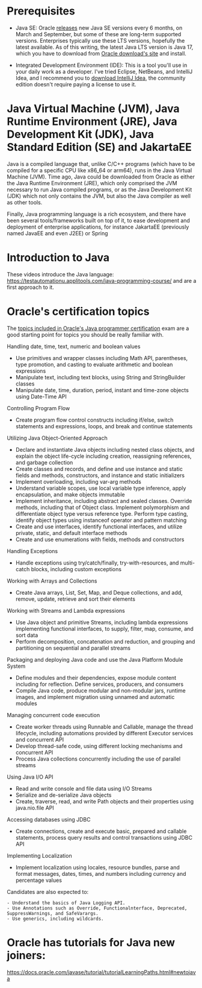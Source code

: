 # Prerequisites
- Java SE: 
Oracle [releases](https://www.oracle.com/java/technologies/java-se-support-roadmap.html) new Java SE versions every 6 months, on March and September, but some of these are long-term supported versions.
Enterprises typically use these LTS versions, hopefully the latest available. As of this writing, the latest Java LTS version is Java 17,
which you have to download from [Oracle download's site](https://www.oracle.com/java/technologies/downloads/) and install.

- Integrated Development Environment (IDE):
This is a tool you'll use in your daily work as a developer. I've tried Eclipse, NetBeans, and IntelliJ Idea,
and I recommend you to [download IntelliJ Idea](https://www.jetbrains.com/idea/download/#section=linux), the community edition doesn't require paying a license to use it.


# Java Virtual Machine (JVM), Java Runtime Environment (JRE), Java Development Kit (JDK), Java Standard Edition (SE) and JakartaEE
Java is a compiled language that, unlike C/C++ programs (which have to be compiled for a specific
CPU like x86_64 or arm64), runs in the Java Virtual Machine (JVM). Time ago, Java could be downloaded from Oracle as either the
Java Runtime Environment (JRE), which only comprised the JVM necessary to run Java compiled programs, or as the Java Development Kit (JDK) which
not only contains the JVM, but also the Java compiler as well as other tools.

Finally, Java programming language is a rich ecosystem, and there have been several tools/frameworks built on top of it, to ease development 
and deployment of enterprise applications, for instance JakartaEE (previously named JavaEE and even J2EE) or Spring


# Introduction to Java
These videos introduce the Java language: https://testautomationu.applitools.com/java-programming-course/ and are a first approach to it.


# Oracle's certification topics
The [topics included in Oracle's Java programmer certification](https://education.oracle.com/cat%C3%A1logo-de-productos-ouexam-pexam_1z0-829/pexam_1Z0-829) 
exam are a good starting point for topics you should be really familiar with.

Handling date, time, text, numeric and boolean values

   - Use primitives and wrapper classes including Math API, parentheses, type promotion, and casting to evaluate arithmetic and boolean expressions
   - Manipulate text, including text blocks, using String and StringBuilder classes
   - Manipulate date, time, duration, period, instant and time-zone objects using Date-Time API

Controlling Program Flow

   - Create program flow control constructs including if/else, switch statements and expressions, loops, and break and continue statements

Utilizing Java Object-Oriented Approach
   - Declare and instantiate Java objects including nested class objects, and explain the object life-cycle including creation, reassigning references, and garbage collection
   - Create classes and records, and define and use instance and static fields and methods, constructors, and instance and static initializers
   - Implement overloading, including var-arg methods
   - Understand variable scopes, use local variable type inference, apply encapsulation, and make objects immutable
   - Implement inheritance, including abstract and sealed classes. Override methods, including that of Object class. Implement polymorphism and differentiate object type versus reference type. Perform type casting, identify object types using instanceof operator and pattern matching
   - Create and use interfaces, identify functional interfaces, and utilize private, static, and default interface methods
   - Create and use enumerations with fields, methods and constructors

Handling Exceptions

   - Handle exceptions using try/catch/finally, try-with-resources, and multi-catch blocks, including custom exceptions

Working with Arrays and Collections

   - Create Java arrays, List, Set, Map, and Deque collections, and add, remove, update, retrieve and sort their elements

Working with Streams and Lambda expressions

   - Use Java object and primitive Streams, including lambda expressions implementing functional interfaces, to supply, filter, map, consume, and sort data
   - Perform decomposition, concatenation and reduction, and grouping and partitioning on sequential and parallel streams

Packaging and deploying Java code and use the Java Platform Module System

   - Define modules and their dependencies, expose module content including for reflection. Define services, producers, and consumers
   - Compile Java code, produce modular and non-modular jars, runtime images, and implement migration using unnamed and automatic modules

Managing concurrent code execution

   - Create worker threads using Runnable and Callable, manage the thread lifecycle, including automations provided by different Executor services and concurrent API
   - Develop thread-safe code, using different locking mechanisms and concurrent API
   - Process Java collections concurrently including the use of parallel streams

Using Java I/O API

   - Read and write console and file data using I/O Streams
   - Serialize and de-serialize Java objects
   - Create, traverse, read, and write Path objects and their properties using java.nio.file API

Accessing databases using JDBC

   - Create connections, create and execute basic, prepared and callable statements, process query results and control transactions using JDBC API

Implementing Localization

   - Implement localization using locales, resource bundles, parse and format messages, dates, times, and numbers including currency and percentage values

Candidates are also expected to:

    - Understand the basics of Java Logging API.
    - Use Annotations such as Override, Functionalnterface, Deprecated, SuppressWarnings, and SafeVarargs.
    - Use generics, including wildcards.


# Oracle has tutorials for Java new joiners:
https://docs.oracle.com/javase/tutorial/tutorialLearningPaths.html#newtojava





